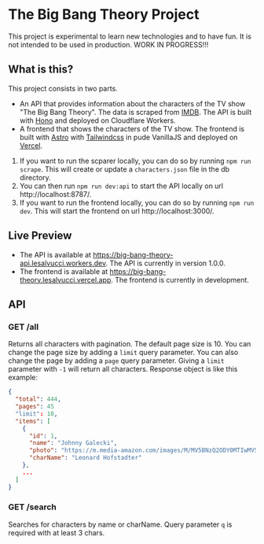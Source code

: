# The Big Bang Theory Project
This project is experimental to learn new technologies and to have fun. It is not intended to be used in production. WORK IN PROGRESS!!!

## What is this?
This project consists in two parts. 
- An API that provides information about the characters of the TV show "The Big Bang Theory". The data is scraped from [IMDB](https://www.imdb.com/title/tt0898266/fullcredits/?ref_=tt_cl_sm). The API is built with [Hono](https://honojs.dev/) and deployed on Cloudflare Workers.
- A frontend that shows the characters of the TV show. The frontend is built with [Astro](https://astro.build/) with [Tailwindcss](https://tailwindcss.com/) in pude VanillaJS and deployed on [Vercel](https://vercel.com/).

1. If you want to run the scparer locally, you can do so by running `npm run scrape`. This will create or update a `characters.json` file in the db directory. 
2. You can then run `npm run dev:api` to start the API locally on url http://localhost:8787/.
3. If you want to run the frontend locally, you can do so by running `npm run dev`. This will start the frontend on url http://localhost:3000/.

## Live Preview
* The API is available at https://big-bang-theory-api.lesalvucci.workers.dev. The API is currently in version 1.0.0.
* The frontend is available at https://big-bang-theory.lesalvucci.vercel.app. The frontend is currently in development.
## API

### GET /all
Returns all characters with pagination. The default page size is 10. You can change the page size by adding a `limit` query parameter. You can also change the page by adding a `page` query parameter. Giving a `limit` parameter with `-1` will return all characters.
Response object is like this example: 
```json
{
  "total": 444,
  "pages": 45
  "limit": 10,
  "items": [
    {
      "id": 1,
      "name": "Johnny Galecki",
      "photo": "https://m.media-amazon.com/images/M/MV5BNzQ2ODY0MTIwMV5BMl5BanBnXkFtZTcwNDQ2NzMzMw@@._V1_UX266.jpg",
      "charName": "Leonard Hofstadter"
    },
    ...
  ]
}
```

### GET /search
Searches for characters by name or charName. Query parameter `q` is required with at least 3 chars.


